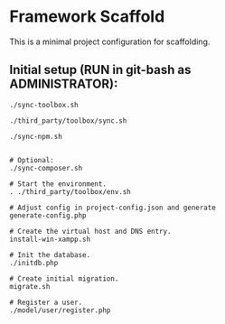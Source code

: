 # Framework Scaffold

This is a minimal project configuration for scaffolding.

## Initial setup (RUN in git-bash **as ADMINISTRATOR**):

```
./sync-toolbox.sh

./third_party/toolbox/sync.sh

./sync-npm.sh


# Optional:
./sync-composer.sh

# Start the environment.
. ./third_party/toolbox/env.sh

# Adjust config in project-config.json and generate
generate-config.php

# Create the virtual host and DNS entry.
install-win-xampp.sh

# Init the database.
./initdb.php

# Create initial migration.
migrate.sh

# Register a user.
./model/user/register.php

```

